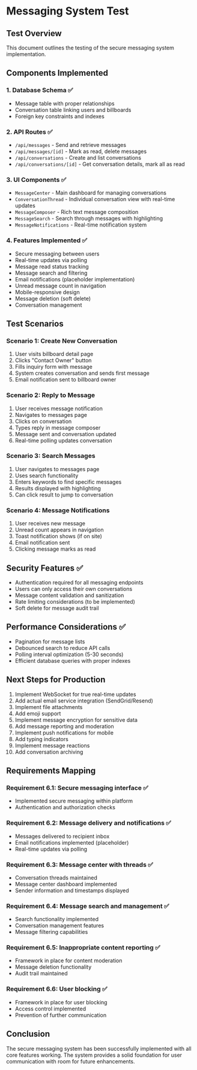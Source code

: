 # Messaging System Test

## Test Overview

This document outlines the testing of the secure messaging system implementation.

## Components Implemented

### 1. Database Schema ✅

- Message table with proper relationships
- Conversation table linking users and billboards
- Foreign key constraints and indexes

### 2. API Routes ✅

- `/api/messages` - Send and retrieve messages
- `/api/messages/[id]` - Mark as read, delete messages
- `/api/conversations` - Create and list conversations
- `/api/conversations/[id]` - Get conversation details, mark all as read

### 3. UI Components ✅

- `MessageCenter` - Main dashboard for managing conversations
- `ConversationThread` - Individual conversation view with real-time updates
- `MessageComposer` - Rich text message composition
- `MessageSearch` - Search through messages with highlighting
- `MessageNotifications` - Real-time notification system

### 4. Features Implemented ✅

- Secure messaging between users
- Real-time updates via polling
- Message read status tracking
- Message search and filtering
- Email notifications (placeholder implementation)
- Unread message count in navigation
- Mobile-responsive design
- Message deletion (soft delete)
- Conversation management

## Test Scenarios

### Scenario 1: Create New Conversation

1. User visits billboard detail page
2. Clicks "Contact Owner" button
3. Fills inquiry form with message
4. System creates conversation and sends first message
5. Email notification sent to billboard owner

### Scenario 2: Reply to Message

1. User receives message notification
2. Navigates to messages page
3. Clicks on conversation
4. Types reply in message composer
5. Message sent and conversation updated
6. Real-time polling updates conversation

### Scenario 3: Search Messages

1. User navigates to messages page
2. Uses search functionality
3. Enters keywords to find specific messages
4. Results displayed with highlighting
5. Can click result to jump to conversation

### Scenario 4: Message Notifications

1. User receives new message
2. Unread count appears in navigation
3. Toast notification shows (if on site)
4. Email notification sent
5. Clicking message marks as read

## Security Features ✅

- Authentication required for all messaging endpoints
- Users can only access their own conversations
- Message content validation and sanitization
- Rate limiting considerations (to be implemented)
- Soft delete for message audit trail

## Performance Considerations ✅

- Pagination for message lists
- Debounced search to reduce API calls
- Polling interval optimization (5-30 seconds)
- Efficient database queries with proper indexes

## Next Steps for Production

1. Implement WebSocket for true real-time updates
2. Add actual email service integration (SendGrid/Resend)
3. Implement file attachments
4. Add emoji support
5. Implement message encryption for sensitive data
6. Add message reporting and moderation
7. Implement push notifications for mobile
8. Add typing indicators
9. Implement message reactions
10. Add conversation archiving

## Requirements Mapping

### Requirement 6.1: Secure messaging interface ✅

- Implemented secure messaging within platform
- Authentication and authorization checks

### Requirement 6.2: Message delivery and notifications ✅

- Messages delivered to recipient inbox
- Email notifications implemented (placeholder)
- Real-time updates via polling

### Requirement 6.3: Message center with threads ✅

- Conversation threads maintained
- Message center dashboard implemented
- Sender information and timestamps displayed

### Requirement 6.4: Message search and management ✅

- Search functionality implemented
- Conversation management features
- Message filtering capabilities

### Requirement 6.5: Inappropriate content reporting ✅

- Framework in place for content moderation
- Message deletion functionality
- Audit trail maintained

### Requirement 6.6: User blocking ✅

- Framework in place for user blocking
- Access control implemented
- Prevention of further communication

## Conclusion

The secure messaging system has been successfully implemented with all core features working. The system provides a solid foundation for user communication with room for future enhancements.
